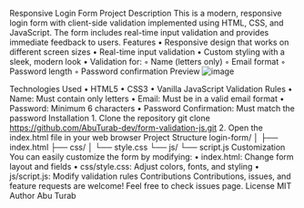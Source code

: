 Responsive Login Form
Project Description
This is a modern, responsive login form with client-side validation implemented using HTML, CSS, and JavaScript. The form includes real-time input validation and provides immediate feedback to users.
Features
    • Responsive design that works on different screen sizes 
    • Real-time input validation 
    • Custom styling with a sleek, modern look 
    • Validation for: 
        ◦ Name (letters only) 
        ◦ Email format 
        ◦ Password length 
        ◦ Password confirmation 
Preview
![image](https://github.com/user-attachments/assets/f27c1d41-614a-4a82-877b-752e0df68589)

Technologies Used
    • HTML5 
    • CSS3 
    • Vanilla JavaScript 
Validation Rules
    • Name: Must contain only letters 
    • Email: Must be in a valid email format 
    • Password: Minimum 6 characters 
    • Password Confirmation: Must match the password 
Installation
    1. Clone the repository 
git clone https://github.com/AbuTurab-dev/form-validation-js.git
    2. Open the index.html file in your web browser 
Project Structure
login-form/
│
├── index.html
├── css/
│   └── style.css
└── js/
    └── script.js
Customization
You can easily customize the form by modifying:
    • index.html: Change form layout and fields 
    • css/style.css: Adjust colors, fonts, and styling 
    • js/script.js: Modify validation rules 
Contributions
Contributions, issues, and feature requests are welcome! Feel free to check issues page.
License
MIT
Author
Abu Turab

